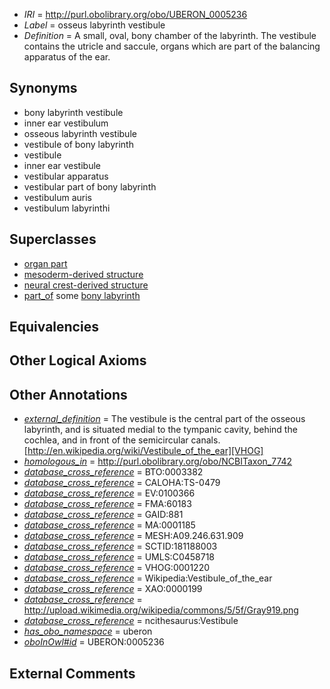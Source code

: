  * *IRI* = http://purl.obolibrary.org/obo/UBERON_0005236
 * *Label* = osseus labyrinth vestibule
 * *Definition* = A small, oval, bony chamber of the labyrinth. The vestibule contains the utricle and saccule, organs which are part of the balancing apparatus of the ear.

## Synonyms

 * bony labyrinth vestibule
 * inner ear vestibulum
 * osseous labyrinth vestibule
 * vestibule of bony labyrinth
 * vestibule
 * inner ear vestibule
 * vestibular apparatus
 * vestibular part of bony labyrinth
 * vestibulum auris
 * vestibulum labyrinthi

## Superclasses

 * [organ part](../../UBERON/64/UBERON_0000064.md)
 * [mesoderm-derived structure](../../UBERON/20/UBERON_0004120.md)
 * [neural crest-derived structure](../../UBERON/13/UBERON_0010313.md)
 * [part_of](../../BFO/50/BFO_0000050.md) some [bony labyrinth](../../UBERON/39/UBERON_0001839.md)

## Equivalencies


## Other Logical Axioms


## Other Annotations

 * *[external_definition](../../UBPROP/01/UBPROP_0000001.md)* = The vestibule is the central part of the osseous labyrinth, and is situated medial to the tympanic cavity, behind the cochlea, and in front of the semicircular canals. [http://en.wikipedia.org/wiki/Vestibule_of_the_ear][VHOG]
 * *[homologous_in](../../core#homologous/in/core#homologous_in.md)* = http://purl.obolibrary.org/obo/NCBITaxon_7742
 * *[database_cross_reference](../../ef/oboInOwl#hasDbXref.md)* = BTO:0003382
 * *[database_cross_reference](../../ef/oboInOwl#hasDbXref.md)* = CALOHA:TS-0479
 * *[database_cross_reference](../../ef/oboInOwl#hasDbXref.md)* = EV:0100366
 * *[database_cross_reference](../../ef/oboInOwl#hasDbXref.md)* = FMA:60183
 * *[database_cross_reference](../../ef/oboInOwl#hasDbXref.md)* = GAID:881
 * *[database_cross_reference](../../ef/oboInOwl#hasDbXref.md)* = MA:0001185
 * *[database_cross_reference](../../ef/oboInOwl#hasDbXref.md)* = MESH:A09.246.631.909
 * *[database_cross_reference](../../ef/oboInOwl#hasDbXref.md)* = SCTID:181188003
 * *[database_cross_reference](../../ef/oboInOwl#hasDbXref.md)* = UMLS:C0458718
 * *[database_cross_reference](../../ef/oboInOwl#hasDbXref.md)* = VHOG:0001220
 * *[database_cross_reference](../../ef/oboInOwl#hasDbXref.md)* = Wikipedia:Vestibule_of_the_ear
 * *[database_cross_reference](../../ef/oboInOwl#hasDbXref.md)* = XAO:0000199
 * *[database_cross_reference](../../ef/oboInOwl#hasDbXref.md)* = http://upload.wikimedia.org/wikipedia/commons/5/5f/Gray919.png
 * *[database_cross_reference](../../ef/oboInOwl#hasDbXref.md)* = ncithesaurus:Vestibule
 * *[has_obo_namespace](../../ce/oboInOwl#hasOBONamespace.md)* = uberon
 * *[oboInOwl#id](../../id/oboInOwl#id.md)* = UBERON:0005236

## External Comments

